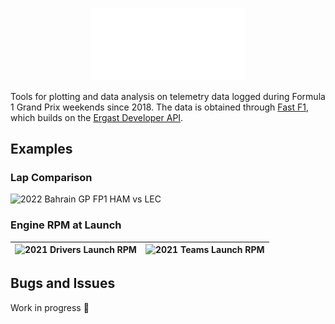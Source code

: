 <p align="center"><img src="./assets/images/drivenbydata_signature.png" alt="Driven By Data Logo" width=250/></p>

<!-- # Driven By Data 📊 -->
<!-- ![Demo](./assets/images/drivenbydata.jpg) -->

Tools for plotting and data analysis on telemetry data logged during Formula 1 Grand Prix weekends since 2018. The data is obtained through [Fast F1](https://github.com/theOehrly/Fast-F1), which builds on the [Ergast Developer API](http://ergast.com/mrd/).

## Examples

### Lap Comparison

![2022 Bahrain GP FP1 HAM vs LEC](./analysis/lapcomparisons/2022_Bahrain_Grand_Prix_Free_Practice_1_RUS_vs_HAM.jpg)

### Engine RPM at Launch

| ![2021 Drivers Launch RPM](./analysis/aggregating/2021_Drivers_Launch_RPM.png) | ![2021 Teams Launch RPM](./analysis/aggregating/2021_Teams_Launch_RPM.png) |
|:-:|:-:|

## Bugs and Issues

Work in progress 🚧

